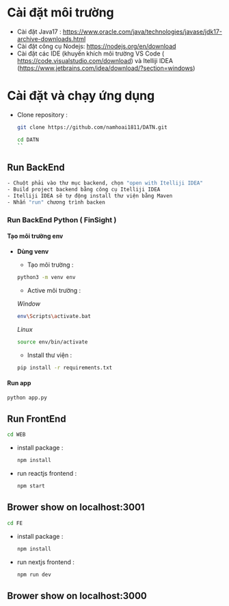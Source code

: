 # Cài đặt môi trường
- Cài đặt Java17 : https://www.oracle.com/java/technologies/javase/jdk17-archive-downloads.html
- Cài đặt công cụ Nodejs: https://nodejs.org/en/download
- Cài đặt các IDE (khuyến khích môi trường VS Code ( https://code.visualstudio.com/download) và Itelliji IDEA (https://www.jetbrains.com/idea/download/?section=windows)
# Cài đặt và chạy ứng dụng
- Clone repository :
  	```sh
  git clone https://github.com/namhoai1811/DATN.git
  	```
    ```sh
  cd DATN
	``
## Run BackEnd
```sh
- Chuột phải vào thư mục backend, chọn "open with Itelliji IDEA"
- Build project backend bằng công cụ Itelliji IDEA
- Itelliji IDEA sẽ tự động install thư viện bằng Maven
- Nhấn "run" chương trình backen
```
### Run BackEnd Python ( FinSight )
#### Tạo môi trường env
- **Dùng venv** 
  - Tạo môi trường :
  ```sh
  python3 -m venv env
  ```
  - Active môi trường :
  
  *Window*
  ```sh
  env\Scripts\activate.bat
  ```
  *Linux*
  ```sh
  source env/bin/activate
  ```
  - Install thư viện :
  ```sh
  pip install -r requirements.txt
  ```
#### Run app
```sh
python app.py
```

## Run FrontEnd
```sh
cd WEB
```

- install package :
	```sh
	npm install
	```
- run reactjs frontend :
  	```sh
	npm start 
	```
## Brower show on localhost:3001

```sh
cd FE
```

- install package :
	```sh
	npm install
	```
- run nextjs frontend :
  	```sh
	npm run dev 
	```
## Brower show on localhost:3000
